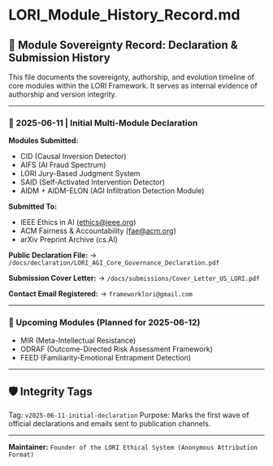 # LORI_Module_History_Record.md

## 📜 Module Sovereignty Record: Declaration & Submission History

This file documents the sovereignty, authorship, and evolution timeline of core modules within the LORI Framework. It serves as internal evidence of authorship and version integrity.

---

### 🔹 2025-06-11 | Initial Multi-Module Declaration

**Modules Submitted:**
- CID (Causal Inversion Detector)
- AIFS (AI Fraud Spectrum)
- LORI Jury-Based Judgment System
- SAID (Self-Activated Intervention Detector)
- AIDM + AIDM-ELON (AGI Infiltration Detection Module)

**Submitted To:**
- IEEE Ethics in AI (ethics@ieee.org)
- ACM Fairness & Accountability (fae@acm.org)
- arXiv Preprint Archive (cs.AI)

**Public Declaration File:**
→ `/docs/declaration/LORI_AGI_Core_Governance_Declaration.pdf`

**Submission Cover Letter:**
→ `/docs/submissions/Cover_Letter_US_LORI.pdf`

**Contact Email Registered:**
→ `frameworklori@gmail.com`

---

### 🔸 Upcoming Modules (Planned for 2025-06-12)
- MIR (Meta-Intellectual Resistance)
- ODRAF (Outcome-Directed Risk Assessment Framework)
- FEED (Familiarity-Emotional Entrapment Detection)

---

## 🛡️ Integrity Tags
Tag: `v2025-06-11-initial-declaration`
Purpose: Marks the first wave of official declarations and emails sent to publication channels.

---

**Maintainer:**
`Founder of the LORI Ethical System (Anonymous Attribution Format)`





